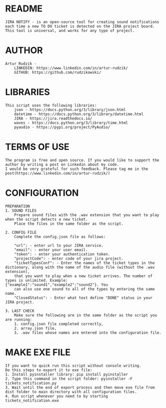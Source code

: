# README
    JIRA NOTIFY - is an open-source tool for creating sound notifications
    each time a new TO DO ticket is detected on the JIRA project board.
    This tool is universal, and works for any type of project.

# AUTHOR 
    Artur Rudzik - 
        LINKEDIN: https://www.linkedin.com/in/artur-rudzik/
        GITHUB: https://github.com/rudzikowski/

# LIBRARIES
    This script uses the following libraries:
        json - https://docs.python.org/3/library/json.html
        datetime - https://docs.python.org/3/library/datetime.html
        JIRA - https://jira.readthedocs.io/
        waves - https://docs.python.org/3/library/time.html
        pyaudio - https://pypi.org/project/PyAudio/

# TERMS OF USE
    The program is free and open source. If you would like to support the author by writing a post on Linkedin about my code. 
    I would be very grateful for such feedback. Please tag me in the post(https://www.linkedin.com/in/artur-rudzik/)
    
# CONFIGURATION
    PREPARATION
    1. SOUND FILES
        Prepare sound files with the .wav extension that you want to play when the script detects a new ticket. 
        Place the files in the same folder as the script.

    2. CONFIG FILE
        Complete the config.json file as follows:

        "url": - enter url to your JIRA service.
        "email": - enter your user email.
        "token": - enter your authentication token.
        "projectCode": - enter code of your jira project.
        "ticketTypesConf": - Enter the names of the ticket types in the dictionary, along with the name of the audio file (without the .wav extension),
        that you want to play when a new ticket arrives. The number of types is unlimited. Example: {"example1":"sound1","example2":"sound2"}. You 
        can also use one sound to all of the types by entering the same name.
        "ClosedStatus": - Enter what text define "DONE" status in your JIRA project.
    
    3. LAST CHECK
        Make sure the following are in the same folder as the script you are running:
        1. config.json file completed correctly,
        2. array.json file,
        3. .wav files whose names are entered into the configuration file.

# MAKE EXE FILE
    If you want to quick run this script without console writing.
    Do this steps to export it to exe file:
    1. Install pyinstaller library: pip install pyinstaller
    2. Type this command in the script folder: pyinstaller -F tickets_notification.py
    3. Wait until the end of export process and then move exe file from dist folder to main directory with all configuration files.
    4. Run script whenever you need to by starting tickets_notification.exe
    
